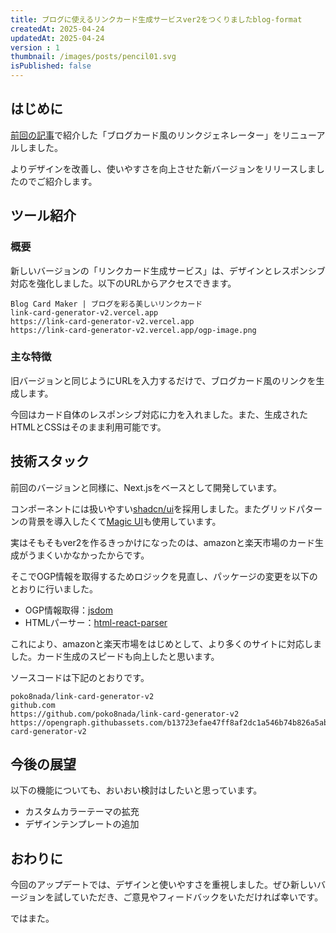 ```yaml
---
title: ブログに使えるリンクカード生成サービスver2をつくりましたblog-format
createdAt: 2025-04-24
updatedAt: 2025-04-24
version : 1
thumbnail: /images/posts/pencil01.svg
isPublished: false
---
```


## はじめに

[前回の記事](/posts/2025-03-03/)で紹介した「ブログカード風のリンクジェネレーター」をリニューアルしました。

よりデザインを改善し、使いやすさを向上させた新バージョンをリリースしましたのでご紹介します。

## ツール紹介

### 概要

新しいバージョンの「リンクカード生成サービス」は、デザインとレスポンシブ対応を強化しました。以下のURLからアクセスできます。

```Link
Blog Card Maker | ブログを彩る美しいリンクカード
link-card-generator-v2.vercel.app
https://link-card-generator-v2.vercel.app
https://link-card-generator-v2.vercel.app/ogp-image.png
```

### 主な特徴

旧バージョンと同じようにURLを入力するだけで、ブログカード風のリンクを生成します。

今回はカード自体のレスポンシブ対応に力を入れました。また、生成されたHTMLとCSSはそのまま利用可能です。

## 技術スタック

前回のバージョンと同様に、Next.jsをベースとして開発しています。

コンポーネントには扱いやすい[shadcn/ui](https://ui.shadcn.com/)を採用しました。またグリッドパターンの背景を導入したくて[Magic UI](https://magicui.design/)も使用しています。


実はそもそもver2を作るきっかけになったのは、amazonと楽天市場のカード生成がうまくいかなかったからです。

そこでOGP情報を取得するためロジックを見直し、パッケージの変更を以下のとおりに行いました。

- OGP情報取得：[jsdom](https://github.com/jsdom/jsdom)
- HTMLパーサー：[html-react-parser](https://www.npmjs.com/package/html-react-parser)

これにより、amazonと楽天市場をはじめとして、より多くのサイトに対応しました。カード生成のスピードも向上したと思います。

ソースコードは下記のとおりです。
```Link
poko8nada/link-card-generator-v2
github.com
https://github.com/poko8nada/link-card-generator-v2
https://opengraph.githubassets.com/b13723efae47ff8af2dc1a546b74b826a5abadd00983f8629891f35e1e2c329f/poko8nada/link-card-generator-v2
```

## 今後の展望

以下の機能についても、おいおい検討はしたいと思っています。

+ カスタムカラーテーマの拡充
+ デザインテンプレートの追加

## おわりに

今回のアップデートでは、デザインと使いやすさを重視しました。ぜひ新しいバージョンを試していただき、ご意見やフィードバックをいただければ幸いです。

ではまた。
